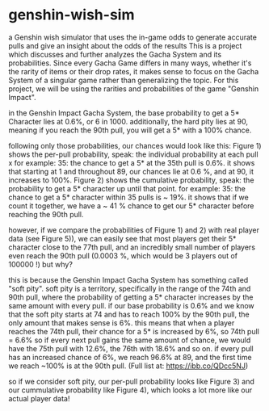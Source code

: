 # genshin-wish-sim
a Genshin wish simulator that uses the in-game odds to generate accurate pulls and give an insight about the odds of the results
This is a project which discusses and further analyzes the Gacha System and its probabilities.
Since every Gacha Game differs in many ways, whether it's the rarity of items or their drop rates, 
it makes sense to focus on the Gacha System of a singular game rather than generalizing the topic.
For this project, we will be using the rarities and probabilities of the game "Genshin Impact".

in the Genshin Impact Gacha System, the base probability to get a 5* Character lies at 0.6%, or 6 in 1000.
additionally, the hard pity lies at 90, meaning if you reach the 90th pull, you will get a 5* with a 100% chance.

following only those probabilities, our chances would look like this:
Figure 1) shows the per-pull probability, speak: the individual probability at each pull x
for example: 35: the chance to get a 5* at the 35th pull is 0.6%.
it shows that starting at 1 and throughout 89, our chances lie at 0.6 %, and at 90, it increases to 100%.
Figure 2) shows the cumulative probability, speak: the probability to get a 5* character up until that point.
for example: 35: the chance to get a 5* character within 35 pulls is ~ 19%.
it shows that if we count it together, we have a ~ 41 % chance to get our 5* character before reaching the 90th pull.

however, if we compare the probabilities of Figure 1) and 2) with real player data (see Figure 5)), we can easily see that 
most players get their 5* character close to the 77th pull, and an incredibly small number of players even reach the 90th pull
(0.0003 %, which would be 3 players out of 100000 !)
but why?

this is because the Genshin Impact Gacha System has something called "soft pity".
soft pity is a territory, specifically in the range of the 74th and 90th pull, where the probability of getting a 5* character 
increases by the same amount with every pull.
if our base probability is 0.6% and we know that the soft pity starts at 74 and has to reach 100% by the 90th pull,
the only amount that makes sense is 6%.
this means that when a player reaches the 74th pull, their chance for a 5* is increased by 6%, so 74th pull = 6.6%
so if every next pull gains the same amount of chance, we would have the 75th pull with 12.6%, the 76th with 18.6% and so on.
if every pull has an increased chance of 6%, we reach 96.6% at 89, and the first time we reach ~100% is at the 90th pull.
(Full list at: https://ibb.co/QDcc5NJ)

so if we consider soft pity, our per-pull probability looks like Figure 3) and our cummulative probability like Figure 4),
which looks a lot more like our actual player data!
